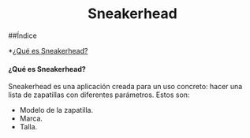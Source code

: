 <h1 align="center"> Sneakerhead </h1>
##Índice

*[¿Qué es Sneakerhead?](#¿Qué-es-Sneakerhead?)


<h4 id=#¿Qué-es-Sneakerhead?>¿Qué es Sneakerhead?</h4>
Sneakerhead es una aplicación creada para un uso concreto: hacer una lista de zapatillas con diferentes parámetros. Estos son:
  
  
  - Modelo de la zapatilla.
  - Marca.
  - Talla.


